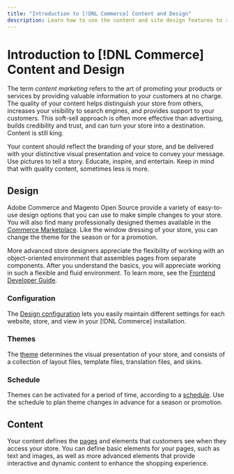 ```yaml
---
title: "Introduction to [!DNL Commerce] Content and Design"
description: Learn how to use the content and site design features to reflect your branding and style on your store.
---
```

# Introduction to [!DNL Commerce] Content and Design

The term _content marketing_ refers to the art of promoting your products or services by providing valuable information to your customers at no charge. The quality of your content helps distinguish your store from others, increases your visibility to search engines, and provides support to your customers. This soft-sell approach is often more effective than advertising, builds credibility and trust, and can turn your store into a destination. Content is still king.

Your content should reflect the branding of your store, and be delivered with your distinctive visual presentation and voice to convey your message. Use pictures to tell a story. Educate, inspire, and entertain. Keep in mind that with quality content, sometimes less is more.

## Design

Adobe Commerce and Magento Open Source provide a variety of easy-to-use design options that you can use to make simple changes to your store. You will also find many professionally designed themes available in the [Commerce Marketplace](../getting-started/commerce-marketplace.md). Like the window dressing of your store, you can change the theme for the season or for a promotion.

More advanced store designers appreciate the flexibility of working with an object-oriented environment that assembles pages from separate components. After you understand the basics, you will appreciate working in such a flexible and fluid environment. To learn more, see the [Frontend Developer Guide][1].

### Configuration

The [Design configuration](configuration.md) lets you easily maintain different settings for each website, store, and view in your [!DNL Commerce] installation.

### Themes

The [theme](themes.md) determines the visual presentation of your store, and consists of a collection of layout files, template files, translation files, and skins.

### Schedule

Themes can be activated for a period of time, according to a [schedule](schedule.md). Use the schedule to plan theme changes in advance for a season or promotion.

## Content

Your content defines the [pages](pages.md) and elements that customers see when they access your store. You can define basic elements for your pages, such as text and images, as well as more advanced elements that provide interactive and dynamic content to enhance the shopping experience.

[1]: https://devdocs.magento.com/guides/v2.4/frontend-dev-guide/bk-frontend-dev-guide.html
